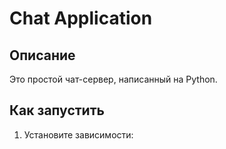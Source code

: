 # Chat Application

## Описание
Это простой чат-сервер, написанный на Python.

## Как запустить
1. Установите зависимости:
